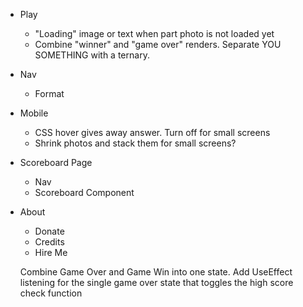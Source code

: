 - Play
    - "Loading" image or text when part photo is not loaded yet
    - Combine "winner" and "game over" renders. Separate YOU SOMETHING with a ternary.
- Nav
    - Format
- Mobile
    - CSS hover gives away answer. Turn off for small screens
    - Shrink photos and stack them for small screens?
- Scoreboard Page
    - Nav
    - Scoreboard Component
- About
    - Donate
    - Credits
    - Hire Me

    Combine Game Over and Game Win into one state.
    Add UseEffect listening for the single game over state that toggles the high score check function
    